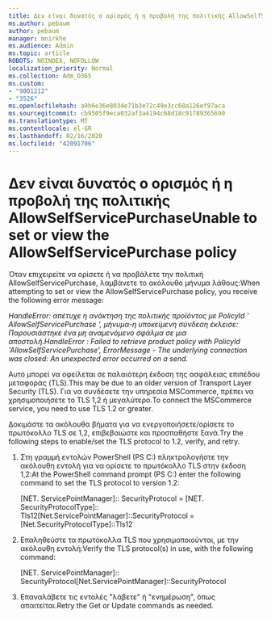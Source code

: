 ```yaml
---
title: Δεν είναι δυνατός ο ορισμός ή η προβολή της πολιτικής AllowSelfServicePurchase
ms.author: pebaum
author: pebaum
manager: mnirkhe
ms.audience: Admin
ms.topic: article
ROBOTS: NOINDEX, NOFOLLOW
localization_priority: Normal
ms.collection: Adm_O365
ms.custom:
- "9001212"
- "3526"
ms.openlocfilehash: a9b6e36e8034e71b3e72c49e3cc68a126ef97aca
ms.sourcegitcommit: cb9505f9eca032af3a4194c68d18c91789365690
ms.translationtype: MT
ms.contentlocale: el-GR
ms.lasthandoff: 02/16/2020
ms.locfileid: "42091706"
---
```

# <a name="unable-to-set-or-view-the-allowselfservicepurchase-policy"></a><span data-ttu-id="9e7c2-102">Δεν είναι δυνατός ο ορισμός ή η προβολή της πολιτικής AllowSelfServicePurchase</span><span class="sxs-lookup"><span data-stu-id="9e7c2-102">Unable to set or view the AllowSelfServicePurchase policy</span></span>

<span data-ttu-id="9e7c2-103">Όταν επιχειρείτε να ορίσετε ή να προβάλετε την πολιτική AllowSelfServicePurchase, λαμβάνετε το ακόλουθο μήνυμα λάθους:</span><span class="sxs-lookup"><span data-stu-id="9e7c2-103">When attempting to set or view the AllowSelfServicePurchase policy, you receive the following error message:</span></span>

<span data-ttu-id="9e7c2-104">*HandleError: απέτυχε η ανάκτηση της πολιτικής προϊόντος με PolicyId ' AllowSelfServicePurchase ', μήνυμα-η υποκείμενη σύνδεση έκλεισε: Παρουσιάστηκε ένα μη αναμενόμενο σφάλμα σε μια αποστολή.*</span><span class="sxs-lookup"><span data-stu-id="9e7c2-104">*HandleError : Failed to retrieve product policy with PolicyId 'AllowSelfServicePurchase', ErrorMessage - The underlying connection was closed: An unexpected error occurred on a send.*</span></span>

<span data-ttu-id="9e7c2-105">Αυτό μπορεί να οφείλεται σε παλαιότερη έκδοση της ασφάλειας επιπέδου μεταφοράς (TLS).</span><span class="sxs-lookup"><span data-stu-id="9e7c2-105">This may be due to an older version of Transport Layer Security (TLS).</span></span> <span data-ttu-id="9e7c2-106">Για να συνδέσετε την υπηρεσία MSCommerce, πρέπει να χρησιμοποιήσετε το TLS 1,2 ή μεγαλύτερο.</span><span class="sxs-lookup"><span data-stu-id="9e7c2-106">To connect the MSCommerce service, you need to use TLS 1.2 or greater.</span></span>  

<span data-ttu-id="9e7c2-107">Δοκιμάστε τα ακόλουθα βήματα για να ενεργοποιήσετε/ορίσετε το πρωτόκολλο TLS σε 1,2, επιβεβαιώστε και προσπαθήστε ξανά.</span><span class="sxs-lookup"><span data-stu-id="9e7c2-107">Try the following steps to enable/set the TLS protocol to 1.2, verify, and retry.</span></span>
 1. <span data-ttu-id="9e7c2-108">Στη γραμμή εντολών PowerShell (PS C:\) πληκτρολογήστε την ακόλουθη εντολή για να ορίσετε το πρωτόκολλο TLS στην έκδοση 1,2:</span><span class="sxs-lookup"><span data-stu-id="9e7c2-108">At the PowerShell command prompt (PS C:\) enter the following command to set the TLS protocol to version 1.2:</span></span>

    <span data-ttu-id="9e7c2-109">\[NET. ServicePointManager]:: SecurityProtocol = \[NET. SecurityProtocolType]:: Tls12</span><span class="sxs-lookup"><span data-stu-id="9e7c2-109">\[Net.ServicePointManager]::SecurityProtocol = \[Net.SecurityProtocolType]::Tls12</span></span>

2. <span data-ttu-id="9e7c2-110">Επαληθεύστε τα πρωτόκολλα TLS που χρησιμοποιούνται, με την ακόλουθη εντολή:</span><span class="sxs-lookup"><span data-stu-id="9e7c2-110">Verify the TLS protocol(s) in use, with the following command:</span></span>

    <span data-ttu-id="9e7c2-111">\[NET. ServicePointManager]:: SecurityProtocol</span><span class="sxs-lookup"><span data-stu-id="9e7c2-111">\[Net.ServicePointManager]::SecurityProtocol</span></span> 

3. <span data-ttu-id="9e7c2-112">Επαναλάβετε τις εντολές "λάβετε" ή "ενημέρωση", όπως απαιτείται.</span><span class="sxs-lookup"><span data-stu-id="9e7c2-112">Retry the Get or Update commands as needed.</span></span>

